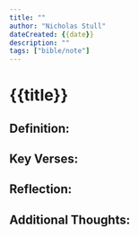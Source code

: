 ```yaml
---
title: ""
author: "Nicholas Stull"
dateCreated: {{date}}
description: ""
tags: ["bible/note"]
---
```


# {{title}}

## Definition:

## Key Verses:

## Reflection:

## Additional Thoughts:
